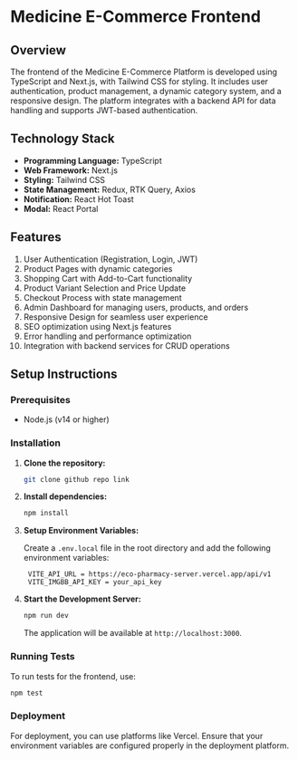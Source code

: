 # Medicine E-Commerce Frontend

## Overview

The frontend of the Medicine E-Commerce Platform is developed using TypeScript and Next.js, with Tailwind CSS for styling. It includes user authentication, product management, a dynamic category system, and a responsive design. The platform integrates with a backend API for data handling and supports JWT-based authentication.

## Technology Stack

- **Programming Language:** TypeScript
- **Web Framework:** Next.js
- **Styling:** Tailwind CSS
- **State Management:** Redux, RTK Query, Axios
- **Notification:** React Hot Toast
- **Modal:** React Portal

## Features

1. User Authentication (Registration, Login, JWT)
2. Product Pages with dynamic categories
3. Shopping Cart with Add-to-Cart functionality
4. Product Variant Selection and Price Update
5. Checkout Process with state management
6. Admin Dashboard for managing users, products, and orders
7. Responsive Design for seamless user experience
8. SEO optimization using Next.js features
9. Error handling and performance optimization
10. Integration with backend services for CRUD operations

## Setup Instructions

### Prerequisites

- Node.js (v14 or higher)

### Installation

1. **Clone the repository:**

   ```bash
   git clone github repo link
   ```

2. **Install dependencies:**

   ```bash
   npm install
   ```

3. **Setup Environment Variables:**

   Create a `.env.local` file in the root directory and add the following environment variables:

   ```plaintext
    VITE_API_URL = https://eco-pharmacy-server.vercel.app/api/v1
    VITE_IMGBB_API_KEY = your_api_key
   ```

4. **Start the Development Server:**

   ```bash
   npm run dev
   ```

   The application will be available at `http://localhost:3000`.

### Running Tests

To run tests for the frontend, use:

```bash
npm test
```

### Deployment

For deployment, you can use platforms like Vercel. Ensure that your environment variables are configured properly in the deployment platform.
